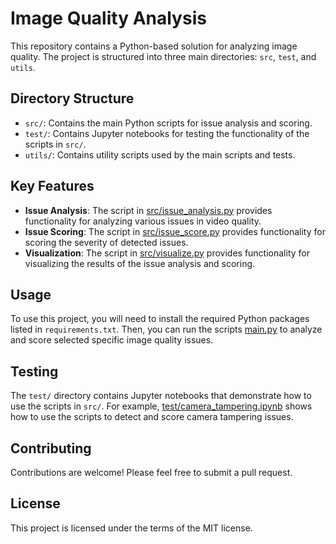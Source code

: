 # Image Quality Analysis

This repository contains a Python-based solution for analyzing image quality. The project is structured into three main directories: `src`, `test`, and `utils`.

## Directory Structure

- `src/`: Contains the main Python scripts for issue analysis and scoring.
- `test/`: Contains Jupyter notebooks for testing the functionality of the scripts in `src/`.
- `utils/`: Contains utility scripts used by the main scripts and tests.

## Key Features

- **Issue Analysis**: The script in [src/issue_analysis.py](src/issue_analysis.py) provides functionality for analyzing various issues in video quality.
- **Issue Scoring**: The script in [src/issue_score.py](src/issue_score.py) provides functionality for scoring the severity of detected issues.
- **Visualization**: The script in [src/visualize.py](src/visualize.py) provides functionality for visualizing the results of the issue analysis and scoring.

## Usage

To use this project, you will need to install the required Python packages listed in `requirements.txt`. Then, you can run the scripts [main.py](main.py) to analyze and score selected specific image quality issues.

## Testing

The `test/` directory contains Jupyter notebooks that demonstrate how to use the scripts in `src/`. For example, [test/camera_tampering.ipynb](test/camera_tampering.ipynb) shows how to use the scripts to detect and score camera tampering issues.

## Contributing

Contributions are welcome! Please feel free to submit a pull request.

## License

This project is licensed under the terms of the MIT license.
